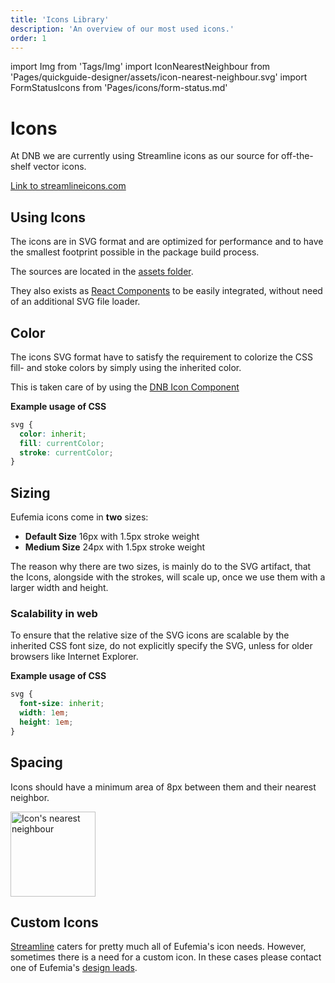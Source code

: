 ```yaml
---
title: 'Icons Library'
description: 'An overview of our most used icons.'
order: 1
---
```


import Img from 'Tags/Img'
import IconNearestNeighbour from 'Pages/quickguide-designer/assets/icon-nearest-neighbour.svg'
import FormStatusIcons from 'Pages/icons/form-status.md'

# Icons

At DNB we are currently using Streamline icons as our source for off-the-shelf vector icons.

[Link to streamlineicons.com](https://www.streamlineicons.com/)

## Using Icons

The icons are in SVG format and are optimized for performance and to have the smallest footprint possible in the package build process.

The sources are located in the [assets folder](https://unpkg.com/dnb-ui-lib@latest/assets/icons/).

They also exists as [React Components](/uilib/components/icon) to be easily integrated, without need of an additional SVG file loader.

## Color

The icons SVG format have to satisfy the requirement to colorize the CSS fill- and stoke colors by simply using the inherited color.

This is taken care of by using the [DNB Icon Component](/uilib/components/icon)

**Example usage of CSS**

```css
svg {
  color: inherit;
  fill: currentColor;
  stroke: currentColor;
}
```

## Sizing

Eufemia icons come in **two** sizes:

- **Default Size** 16px with 1.5px stroke weight
- **Medium Size** 24px with 1.5px stroke weight

The reason why there are two sizes, is mainly do to the SVG artifact, that the Icons, alongside with the strokes, will scale up, once we use them with a larger width and height.

### Scalability in web

To ensure that the relative size of the SVG icons are scalable by the inherited CSS font size, do not explicitly specify the SVG, unless for older browsers like Internet Explorer.

**Example usage of CSS**

```css
svg {
  font-size: inherit;
  width: 1em;
  height: 1em;
}
```

## Spacing

Icons should have a minimum area of 8px between them and their nearest neighbor.

<div class="image-box">
  <Img
    src={IconNearestNeighbour}
    caption="Icons with nearest neighbour 8px (0.5rem) distance"
    alt="Icon's nearest neighbour"
    height="136"
  />
</div>

## Custom Icons

[Streamline](https://www.streamlineicons.com/) caters for pretty much all of Eufemia's icon needs. However, sometimes there is a need for a custom icon. In these cases please contact one of Eufemia's [design leads](/design-system/contact).

<FormStatusIcons />
